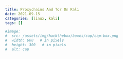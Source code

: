 ```yaml
---
title: Proxychains And Tor On Kali
date: 2021-09-15
categories: [linux, kali]
tags: []

#image:
#  src: /assets/img/hackthebox/boxes/cap/cap-box.png
#  width: 600   # in pixels
#  height: 300   # in pixels
#  alt: cap
---
```


# 
